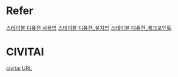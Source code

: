 
# Refer
[스테이블 디퓨전 사용법](https://blog.naver.com/jwh7211/223249179037)
[스테이블 디퓨전_설치법](https://blog.naver.com/jwh7211/223247535563)
[스테이블 디퓨전_체크포인트](https://blog.naver.com/PostView.naver?blogId=jwh7211&logNo=223253953953&parentCategoryNo=&categoryNo=6&viewDate=&isShowPopularPosts=false&from=postView)

# CIVITAI
[civitai URL](https://civitai.com/models/1530710/bravo-3d-cartoon)



